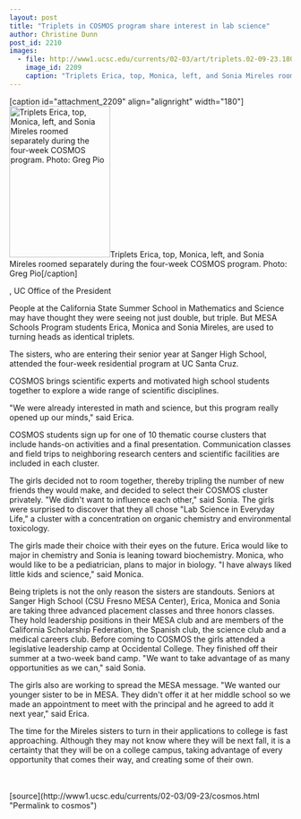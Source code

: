 ```yaml
---
layout: post
title: "Triplets in COSMOS program share interest in lab science"
author: Christine Dunn
post_id: 2210
images:
  - file: http://www1.ucsc.edu/currents/02-03/art/triplets.02-09-23.180.jpg
    image_id: 2209
    caption: "Triplets Erica, top, Monica, left, and Sonia Mireles roomed separately during the four-week COSMOS program. Photo: Greg Pio"
---
```


[caption id="attachment_2209" align="alignright" width="180"]<a href="http://localhost/mysite/wp-content/uploads/2002/09/triplets.02-09-23.180.jpg"><img class="size-full wp-image-2209" src="http://localhost/mysite/wp-content/uploads/2002/09/triplets.02-09-23.180.jpg" alt="Triplets Erica, top, Monica, left, and Sonia Mireles roomed separately during the four-week COSMOS program. Photo: Greg Pio" width="180" height="270" /></a>Triplets Erica, top, Monica, left, and Sonia Mireles roomed separately during the four-week COSMOS program. Photo: Greg Pio[/caption]
<p>
  , UC Office of the President
</p>
<p>
  People at the California State Summer School in Mathematics and Science may have thought they were seeing not just double, but triple. But MESA Schools Program students Erica, Monica and Sonia Mireles, are used to turning heads as identical triplets.
</p>
<p>
  The sisters, who are entering their senior year at Sanger High School, attended the four-week residential program at UC Santa Cruz.
</p>
<p>
  COSMOS brings scientific experts and motivated high school students together to explore a wide range of scientific disciplines.
</p>
<p>
  "We were already interested in math and science, but this program really opened up our minds," said Erica.
</p>
<p>
  COSMOS students sign up for one of 10 thematic course clusters that include hands-on activities and a final presentation. Communication classes and field trips to neighboring research centers and scientific facilities are included in each cluster.
</p>
<p>
  The girls decided not to room together, thereby tripling the number of new friends they would make, and decided to select their COSMOS cluster privately. "We didn't want to influence each other," said Sonia. The girls were surprised to discover that they all chose "Lab Science in Everyday Life," a cluster with a concentration on organic chemistry and environmental toxicology.
</p>
<p>
  The girls made their choice with their eyes on the future. Erica would like to major in chemistry and Sonia is leaning toward biochemistry. Monica, who would like to be a pediatrician, plans to major in biology. "I have always liked little kids and science," said Monica.
</p>
<p>
  Being triplets is not the only reason the sisters are standouts. Seniors at Sanger High School (CSU Fresno MESA Center), Erica, Monica and Sonia are taking three advanced placement classes and three honors classes. They hold leadership positions in their MESA club and are members of the California Scholarship Federation, the Spanish club, the science club and a medical careers club. Before coming to COSMOS the girls attended a legislative leadership camp at Occidental College. They finished off their summer at a two-week band camp. "We want to take advantage of as many opportunities as we can," said Sonia.
</p>
<p>
  The girls also are working to spread the MESA message. "We wanted our younger sister to be in MESA. They didn't offer it at her middle school so we made an appointment to meet with the principal and he agreed to add it next year," said Erica.
</p>
<p>
  The time for the Mireles sisters to turn in their applications to college is fast approaching. Although they may not know where they will be next fall, it is a certainty that they will be on a college campus, taking advantage of every opportunity that comes their way, and creating some of their own.<br>
  <br>
  <br>

</p>
<p>

</p>
[source](http://www1.ucsc.edu/currents/02-03/09-23/cosmos.html "Permalink to cosmos")

